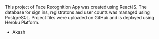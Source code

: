 This project of Face Recognition App was created using ReactJS.
The database for sign ins, registratons and user counts was managed using PostgreSQL.
Project files were uploaded on GitHub and is deployed using Heroku Platform.
- Akash
